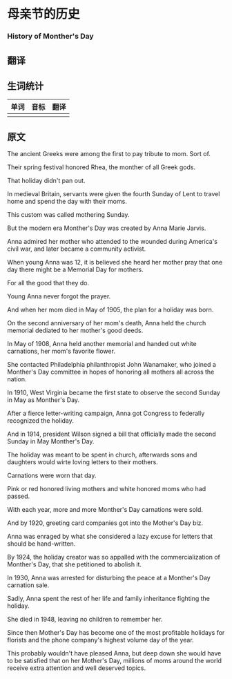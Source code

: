 # 母亲节的历史

### History of Monther's Day

## 翻译

## 生词统计
| 单词 | 音标 | 翻译 |
|-|-|-|
|  |  |  |

## 原文
The ancient Greeks were among the first to pay tribute to mom. Sort of.

Their spring festival honored Rhea, the monther of all Greek gods.

That holiday didn't pan out.

In medieval Britain, servants were given the fourth Sunday of Lent to travel home and spend the day with their moms.

This custom was called mothering Sunday.

But the modern era Monther's Day was created by Anna Marie Jarvis.

Anna admired her mother who attended to the wounded during America's civil war, and later became a community activist.

When young Anna was 12, it is believed she heard her mother pray that one day there might be a Memorial Day for mothers.

For all the good that they do.

Young Anna never forgot the prayer.

And when her mom died in May of 1905, the plan for a holiday was born.

On the second anniversary of her mom's death, Anna held the church  memorial dediated to her mother's good deeds.

In May of 1908, Anna held another memorial and handed out white carnations, her mom's favorite flower.

She contacted Philadelphia philanthropist John Wanamaker, who joined a Monther's Day committee  in hopes of honoring all mothers all across the nation.

In 1910, West Virginia became the first state to observe the second Sunday in May as Monther's Day.

After a fierce letter-writing campaign, Anna got Congress to federally recognized the holiday.

And in 1914, president Wilson signed a bill that officially made the second Sunday in May Monther's Day.

The holiday was meant to be spent in church, afterwards sons and daughters would wirte loving letters to their mothers.

Carnations were worn that day.

Pink or red honored living mothers and white honored moms who had passed.

With each year, more and more Monther's Day carnations were sold.

And by 1920, greeting card companies got into the Mother's Day biz.

Anna was enraged by what she considered a lazy excuse for letters that should be hand-written.

By 1924, the holiday creator was so appalled with the commercialization of Monther's Day, that she petitioned to abolish it.

In 1930, Anna was arrested for disturbing the peace at a Monther's Day carnation sale.

Sadly, Anna spent the rest of her life and family inheritance fighting the holiday.

She died in 1948, leaving no children to remember her.

Since then Mother's Day has become one of the most profitable holidays for florists and the phone company's highest volume day of the year.

This probably wouldn't have pleased Anna, but deep down she would have to be satisfied that on her Mother's Day, millions of moms around the world receive extra attention and well deserved topics.

<src-rtyAudio :src="`http://rtyxmd.gitee.io/rtyresources2019/2019-August/History of Monther's Day.mp3`"></src-rtyAudio>